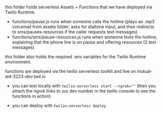 this folder holds serverless Assets + Functions that we have deployed via Twilio Runtime.

- functions/pause.js runs when someone calls the hotline (plays an .mp3 voicemail from assets folder, asks for dialtone input, and then redirects to sms/pauses-resources if the caller requests text messages)
- functions/sms/pause-resources.js runs when someone texts the hotline, explaining that the phone line is on pause and offering resources (2 text messages)


this folder also holds the required .env variables for the Twilio Runtime environment.

functions are deployed via the twilio serverless toolkit and live on mutual-aid-3223-dev.twil.io
- you can test locally with `twilio:serverless start --ngrok=""` 
(then you attach the ngrok links to our dev number in the twilio console to see the functions in action)

- you can deploy with `twilio:serverless deploy`
